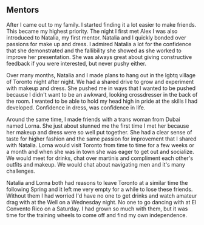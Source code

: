 ## Mentors

After I came out to my family. I started finding it a lot easier to make friends. This became my highest priority. The night I first met Alex I was also introduced to Natalia, my first mentor. Natalia and I quickly bonded over passions for make up and dress. I admired Natalia a lot for the confidence that she demonstrated and the fallibility she showed as she worked to improve her presentation. She was always great about giving constructive feedback if you were interested, but never pushy either.

Over many months, Natalia and I made plans to hang out in the lgbtq village of Toronto night after night. We had a shared drive to grow and experiment with makeup and dress. She pushed me in ways that I wanted to be pushed because I didn't want to be an awkward, looking crossdresser in the back of the room. I wanted to be able to hold my head high in pride at the skills I had developed. Confidence in dress, was confidence in life.

Around the same time, I made friends with a trans woman from Dubai named Lorna. She just about stunned me the first time I met her because her makeup and dress were so well put together. She had a clear sense of taste for higher fashion and the same passion for improvement that I shared with Natalia. Lorna would visit Toronto from time to time for a few weeks or a month and when she was in town she was eager to get out and socialize. We would meet for drinks, chat over martinis and compliment each other's outfits and makeup. We would chat about navigating men and it's many challenges.

Natalia and Lorna both had reasons to leave Toronto at a similar time the following Spring and it left me very empty for a while to lose these friends. Without them I had worried I'd have no one to get drinks and watch amateur drag with at the Well on a Wednesday night. No one to go dancing with at El Convento Rico on a Saturday. I had grown so much with them, but it was time for the training wheels to come off and find my own independence.

